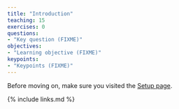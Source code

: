 ```yaml
---
title: "Introduction"
teaching: 15
exercises: 0
questions:
- "Key question (FIXME)"
objectives:
- "Learning objective (FIXME)"
keypoints:
- "Keypoints (FIXME)"
---
```

Before moving on, make sure you visited the [Setup page](../setup.html).


{% include links.md %}

